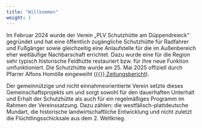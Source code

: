 ```yaml
---
title: "Willkommen"
weight: 1
---
```


Im Februar 2024 wurde der Verein „PLV Schutzhütte am Düppendreieck“ gegründet und hat eine öffentlich zugängliche Schutzhütte für Radfahrer und Fußgänger sowie gleichzeitig eine Anlaufstelle für die im Außenbereich eher weitläufige Nachbarschaft errichtet. Dazu wurde eine für die Region sehr typisch historische Feldhütte restauriert bzw. für ihre neue Funktion umfunktioniert. Die Schutzhütte wurde am 25. Mai 2025 offiziell durch Pfarrer Alfons Homölle eingeweiht ([{{<icon class="fa fa-external-link">}} Zeitungsbericht](mlz_schutzhuette.pdf)).

Der gemeinnützige und nicht einnahmeorientierte Verein  setzte dieses Gemeinschaftsprojekts um und sorgt sowohl für den dauerhaften Unterhalt und Erhalt der Schutzhütte als auch für ein regelmäßiges Programm im Rahmen der Vereinssatzung. Dazu zählen: die westfälisch-plattdeutsche Mundart, die historische landwirtschaftliche Entwicklung und nicht zuletzt die Flüchtlingsschicksale aus dem 2. Weltkrieg.
